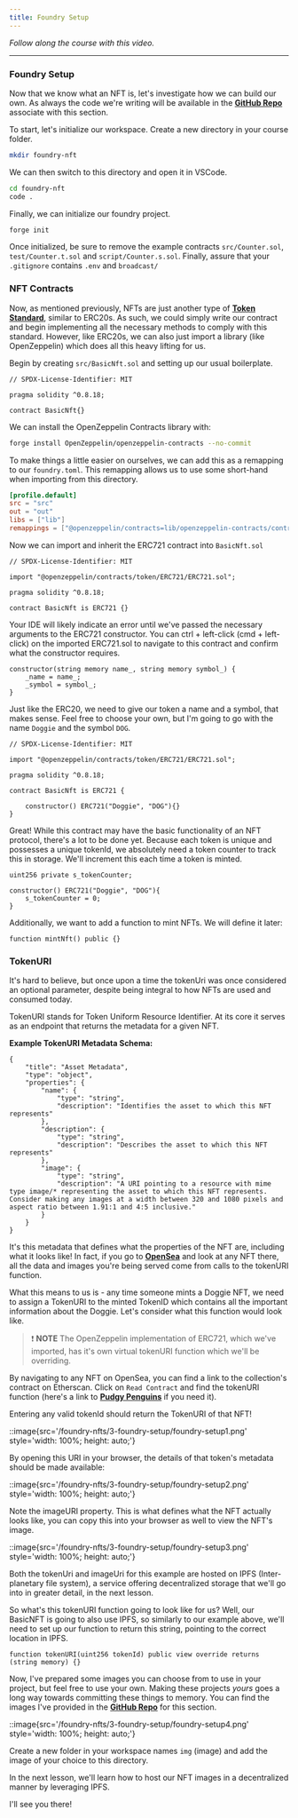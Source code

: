 ```yaml
---
title: Foundry Setup
---
```


_Follow along the course with this video._

---

### Foundry Setup

Now that we know what an NFT is, let's investigate how we can build our own. As always the code we're writing will be available in the [**GitHub Repo**](https://github.com/Cyfrin/foundry-nft-cu) associate with this section.

To start, let's initialize our workspace. Create a new directory in your course folder.

```bash
mkdir foundry-nft
```

We can then switch to this directory and open it in VSCode.

```bash
cd foundry-nft
code .
```

Finally, we can initialize our foundry project.

```bash
forge init
```

Once initialized, be sure to remove the example contracts `src/Counter.sol`, `test/Counter.t.sol` and `script/Counter.s.sol`. Finally, assure that your `.gitignore` contains `.env` and `broadcast/`

### NFT Contracts

Now, as mentioned previously, NFTs are just another type of [**Token Standard**](https://eips.ethereum.org/EIPS/eip-721), similar to ERC20s. As such, we could simply write our contract and begin implementing all the necessary methods to comply with this standard. However, like ERC20s, we can also just import a library (like OpenZeppelin) which does all this heavy lifting for us.

Begin by creating `src/BasicNft.sol` and setting up our usual boilerplate.

```solidity
// SPDX-License-Identifier: MIT

pragma solidity ^0.8.18;

contract BasicNft{}
```

We can install the OpenZeppelin Contracts library with:

```bash
forge install OpenZeppelin/openzeppelin-contracts --no-commit
```

To make things a little easier on ourselves, we can add this as a remapping to our `foundry.toml`. This remapping allows us to use some short-hand when importing from this directory.

```toml
[profile.default]
src = "src"
out = "out"
libs = ["lib"]
remappings = ["@openzeppelin/contracts=lib/openzeppelin-contracts/contracts"]
```

Now we can import and inherit the ERC721 contract into `BasicNft.sol`

```solidity
// SPDX-License-Identifier: MIT

import "@openzeppelin/contracts/token/ERC721/ERC721.sol";

pragma solidity ^0.8.18;

contract BasicNft is ERC721 {}
```

Your IDE will likely indicate an error until we've passed the necessary arguments to the ERC721 constructor. You can ctrl + left-click (cmd + left-click) on the imported ERC721.sol to navigate to this contract and confirm what the constructor requires.

```solidity
constructor(string memory name_, string memory symbol_) {
    _name = name_;
    _symbol = symbol_;
}
```

Just like the ERC20, we need to give our token a name and a symbol, that makes sense. Feel free to choose your own, but I'm going to go with the name `Doggie` and the symbol `DOG`.

```solidity
// SPDX-License-Identifier: MIT

import "@openzeppelin/contracts/token/ERC721/ERC721.sol";

pragma solidity ^0.8.18;

contract BasicNft is ERC721 {

    constructor() ERC721("Doggie", "DOG"){}
}
```

Great! While this contract may have the basic functionality of an NFT protocol, there's a lot to be done yet. Because each token is unique and possesses a unique tokenId, we absolutely need a token counter to track this in storage. We'll increment this each time a token is minted.

```solidity
uint256 private s_tokenCounter;

constructor() ERC721("Doggie", "DOG"){
    s_tokenCounter = 0;
}
```

Additionally, we want to add a function to mint NFTs. We will define it later:

```solidity
function mintNft() public {}
```

### TokenURI

It's hard to believe, but once upon a time the tokenUri was once considered an optional parameter, despite being integral to how NFTs are used and consumed today.

TokenURI stands for Token Uniform Resource Identifier. At its core it serves as an endpoint that returns the metadata for a given NFT.

**Example TokenURI Metadata Schema:**

```
{
    "title": "Asset Metadata",
    "type": "object",
    "properties": {
        "name": {
            "type": "string",
            "description": "Identifies the asset to which this NFT represents"
        },
        "description": {
            "type": "string",
            "description": "Describes the asset to which this NFT represents"
        },
        "image": {
            "type": "string",
            "description": "A URI pointing to a resource with mime type image/* representing the asset to which this NFT represents. Consider making any images at a width between 320 and 1080 pixels and aspect ratio between 1.91:1 and 4:5 inclusive."
        }
    }
}
```

It's this metadata that defines what the properties of the NFT are, including what it looks like! In fact, if you go to [**OpenSea**](https://opensea.io/) and look at any NFT there, all the data and images you're being served come from calls to the tokenURI function.

What this means to us is - any time someone mints a Doggie NFT, we need to assign a TokenURI to the minted TokenID which contains all the important information about the Doggie. Let's consider what this function would look like.

> ❗ **NOTE**
> The OpenZeppelin implementation of ERC721, which we've imported, has it's own virtual tokenURI function which we'll be overriding.

By navigating to any NFT on OpenSea, you can find a link to the collection's contract on Etherscan. Click on `Read Contract` and find the tokenURI function (here's a link to [**Pudgy Penguins**](https://etherscan.io/address/0xbd3531da5cf5857e7cfaa92426877b022e612cf8#readContract) if you need it).

Entering any valid tokenId should return the TokenURI of that NFT!

::image{src='/foundry-nfts/3-foundry-setup/foundry-setup1.png' style='width: 100%; height: auto;'}

By opening this URI in your browser, the details of that token's metadata should be made available:

::image{src='/foundry-nfts/3-foundry-setup/foundry-setup2.png' style='width: 100%; height: auto;'}

Note the imageURI property. This is what defines what the NFT actually looks like, you can copy this into your browser as well to view the NFT's image.

::image{src='/foundry-nfts/3-foundry-setup/foundry-setup3.png' style='width: 100%; height: auto;'}

Both the tokenUri and imageUri for this example are hosted on IPFS (Inter-planetary file system), a service offering decentralized storage that we'll go into in greater detail, in the next lesson.

So what's this tokenURI function going to look like for us? Well, our BasicNFT is going to also use IPFS, so similarly to our example above, we'll need to set up our function to return this string, pointing to the correct location in IPFS.

```solidity
function tokenURI(uint256 tokenId) public view override returns (string memory) {}
```

Now, I've prepared some images you can choose from to use in your project, but feel free to use your own. Making these projects _yours_ goes a long way towards committing these things to memory. You can find the images I've provided in the [**GitHub Repo**](https://github.com/Cyfrin/foundry-nft-f23/tree/main/images/dogNft) for this section.

::image{src='/foundry-nfts/3-foundry-setup/foundry-setup4.png' style='width: 100%; height: auto;'}

Create a new folder in your workspace names `img` (image) and add the image of your choice to this directory.

In the next lesson, we'll learn how to host our NFT images in a decentralized manner by leveraging IPFS.

I'll see you there!
